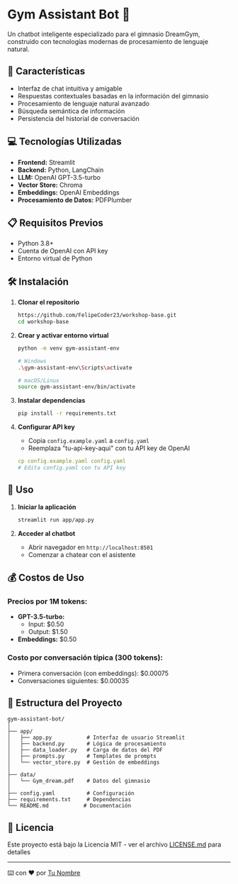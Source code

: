 # Gym Assistant Bot 🤖

Un chatbot inteligente especializado para el gimnasio DreamGym, construido con tecnologías modernas de procesamiento de lenguaje natural.

## 🚀 Características

- Interfaz de chat intuitiva y amigable
- Respuestas contextuales basadas en la información del gimnasio
- Procesamiento de lenguaje natural avanzado
- Búsqueda semántica de información
- Persistencia del historial de conversación

## 💻 Tecnologías Utilizadas

- **Frontend:** Streamlit
- **Backend:** Python, LangChain
- **LLM:** OpenAI GPT-3.5-turbo
- **Vector Store:** Chroma
- **Embeddings:** OpenAI Embeddings
- **Procesamiento de Datos:** PDFPlumber

## 📋 Requisitos Previos

- Python 3.8+
- Cuenta de OpenAI con API key
- Entorno virtual de Python

## 🛠️ Instalación

1. **Clonar el repositorio**
   ```bash
   https://github.com/FelipeCoder23/workshop-base.git
   cd workshop-base
   ```

2. **Crear y activar entorno virtual**
   ```bash
   python -m venv gym-assistant-env

   # Windows
   .\gym-assistant-env\Scripts\activate

   # macOS/Linux
   source gym-assistant-env/bin/activate
   ```

3. **Instalar dependencias**
   ```bash
   pip install -r requirements.txt
   ```

4. **Configurar API key**
   - Copia `config.example.yaml` a `config.yaml`
   - Reemplaza "tu-api-key-aqui" con tu API key de OpenAI
   ```yaml
   cp config.example.yaml config.yaml
   # Edita config.yaml con tu API key
   ```

## 🚀 Uso

1. **Iniciar la aplicación**
   ```bash
   streamlit run app/app.py
   ```

2. **Acceder al chatbot**
   - Abrir navegador en `http://localhost:8501`
   - Comenzar a chatear con el asistente

## 💰 Costos de Uso

### Precios por 1M tokens:
- **GPT-3.5-turbo:**
  - Input: $0.50
  - Output: $1.50
- **Embeddings:** $0.50

### Costo por conversación típica (300 tokens):
- Primera conversación (con embeddings): $0.00075
- Conversaciones siguientes: $0.00035

## 📁 Estructura del Proyecto

```
gym-assistant-bot/
│
├── app/
│   ├── app.py           # Interfaz de usuario Streamlit
│   ├── backend.py       # Lógica de procesamiento
│   ├── data_loader.py   # Carga de datos del PDF
│   ├── prompts.py       # Templates de prompts
│   └── vector_store.py  # Gestión de embeddings
│
├── data/
│   └── Gym_dream.pdf    # Datos del gimnasio
│
├── config.yaml          # Configuración
├── requirements.txt     # Dependencias
└── README.md           # Documentación
```

## 📝 Licencia

Este proyecto está bajo la Licencia MIT - ver el archivo [LICENSE.md](LICENSE.md) para detalles

---
⌨️ con ❤️ por [Tu Nombre](https://github.com/tu-usuario)
